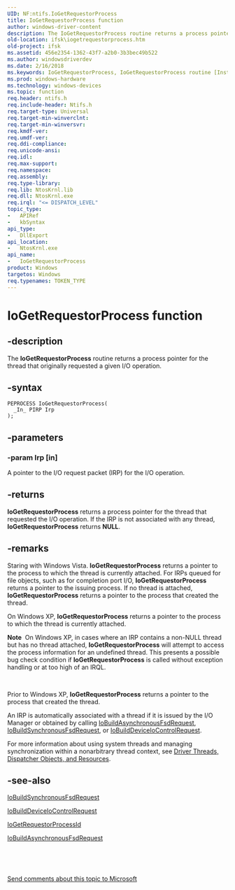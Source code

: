 ```yaml
---
UID: NF:ntifs.IoGetRequestorProcess
title: IoGetRequestorProcess function
author: windows-driver-content
description: The IoGetRequestorProcess routine returns a process pointer for the thread that originally requested a given I/O operation.
old-location: ifsk\iogetrequestorprocess.htm
old-project: ifsk
ms.assetid: 456e2354-1362-43f7-a2b0-3b3bec49b522
ms.author: windowsdriverdev
ms.date: 2/16/2018
ms.keywords: IoGetRequestorProcess, IoGetRequestorProcess routine [Installable File System Drivers], ifsk.iogetrequestorprocess, ioref_5c1e0075-08db-4db9-aa0c-fa28dced1202.xml, ntifs/IoGetRequestorProcess
ms.prod: windows-hardware
ms.technology: windows-devices
ms.topic: function
req.header: ntifs.h
req.include-header: Ntifs.h
req.target-type: Universal
req.target-min-winverclnt: 
req.target-min-winversvr: 
req.kmdf-ver: 
req.umdf-ver: 
req.ddi-compliance: 
req.unicode-ansi: 
req.idl: 
req.max-support: 
req.namespace: 
req.assembly: 
req.type-library: 
req.lib: NtosKrnl.lib
req.dll: NtosKrnl.exe
req.irql: "<= DISPATCH_LEVEL"
topic_type:
-	APIRef
-	kbSyntax
api_type:
-	DllExport
api_location:
-	NtosKrnl.exe
api_name:
-	IoGetRequestorProcess
product: Windows
targetos: Windows
req.typenames: TOKEN_TYPE
---
```


# IoGetRequestorProcess function


## -description


The <b>IoGetRequestorProcess</b> routine returns a process pointer for the thread that originally requested a given I/O operation.


## -syntax


````
PEPROCESS IoGetRequestorProcess(
  _In_ PIRP Irp
);
````


## -parameters




### -param Irp [in]

A pointer to the I/O request packet (IRP) for the I/O operation.


## -returns



<b>IoGetRequestorProcess</b> returns a process pointer for the thread that requested the I/O operation. If the IRP is not associated with any thread, <b>IoGetRequestorProcess</b> returns <b>NULL</b>. 




## -remarks



Staring with Windows Vista. <b>IoGetRequestorProcess</b> returns a pointer to the process to which the thread is currently attached. For IRPs queued for file objects, such as for completion port I/O, <b>IoGetRequestorProcess</b> returns a pointer to the issuing process. If no thread is attached,  <b>IoGetRequestorProcess</b> returns a pointer to the process that created the thread.

On  Windows XP, <b>IoGetRequestorProcess</b> returns a pointer to the process to which the thread is currently attached.<div class="alert"><b>Note</b>  On Windows XP, in cases where an IRP contains a non-NULL thread but has no thread attached, <b>IoGetRequestorProcess</b> will attempt to access  the process information for an undefined thread. This presents a possible bug check condition if <b>IoGetRequestorProcess</b> is called without exception handling or at too high of an IRQL.</div>
<div> </div>


Prior to Windows XP, <b>IoGetRequestorProcess</b> returns a pointer to the process that created the thread. 

An IRP is automatically associated with a thread if it is issued by the I/O Manager or obtained by calling <a href="..\wdm\nf-wdm-iobuildasynchronousfsdrequest.md">IoBuildAsynchronousFsdRequest</a>, <a href="..\wdm\nf-wdm-iobuildsynchronousfsdrequest.md">IoBuildSynchronousFsdRequest</a>, or <a href="..\wdm\nf-wdm-iobuilddeviceiocontrolrequest.md">IoBuildDeviceIoControlRequest</a>. 

For more information about using system threads and managing synchronization within a nonarbitrary thread context, see <a href="https://msdn.microsoft.com/fbd8aadd-5a24-48c9-9865-80cc7dc97316">Driver Threads, Dispatcher Objects, and Resources</a>. 




## -see-also

<a href="..\wdm\nf-wdm-iobuildsynchronousfsdrequest.md">IoBuildSynchronousFsdRequest</a>



<a href="..\wdm\nf-wdm-iobuilddeviceiocontrolrequest.md">IoBuildDeviceIoControlRequest</a>



<a href="..\ntifs\nf-ntifs-iogetrequestorprocessid.md">IoGetRequestorProcessId</a>



<a href="..\wdm\nf-wdm-iobuildasynchronousfsdrequest.md">IoBuildAsynchronousFsdRequest</a>



 

 

<a href="mailto:wsddocfb@microsoft.com?subject=Documentation%20feedback [ifsk\ifsk]:%20IoGetRequestorProcess routine%20 RELEASE:%20(2/16/2018)&amp;body=%0A%0APRIVACY STATEMENT%0A%0AWe use your feedback to improve the documentation. We don't use your email address for any other purpose, and we'll remove your email address from our system after the issue that you're reporting is fixed. While we're working to fix this issue, we might send you an email message to ask for more info. Later, we might also send you an email message to let you know that we've addressed your feedback.%0A%0AFor more info about Microsoft's privacy policy, see http://privacy.microsoft.com/en-us/default.aspx." title="Send comments about this topic to Microsoft">Send comments about this topic to Microsoft</a>

